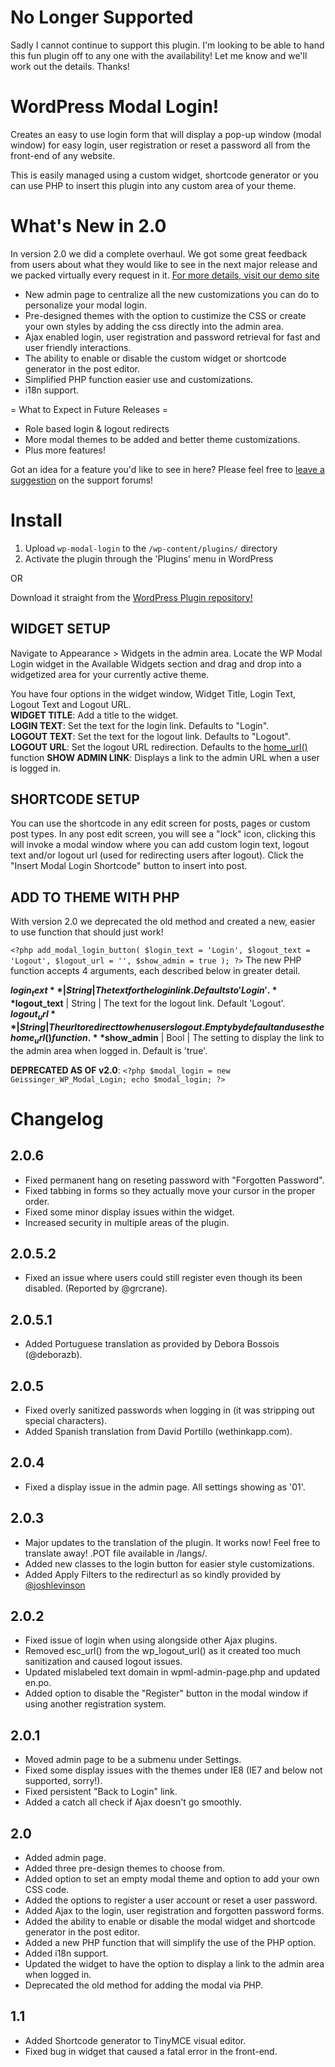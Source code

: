 # No Longer Supported
Sadly I cannot continue to support this plugin. I'm looking to be able to hand this fun plugin off to any one with the availability! Let me know and we'll work out the details. Thanks!


WordPress Modal Login!
==============

Creates an easy to use login form that will display a pop-up window (modal window) for easy login, user registration or reset a password all from the front-end of any website.

This is easily managed using a custom widget, shortcode generator or you can use PHP to insert this plugin into any custom area of your theme.

What's New in 2.0
=================

In version 2.0 we did a complete overhaul. We got some great feedback from users about what they would like to see in the next major release and we packed virtually every request in it. [For more details, visit our demo site](http://wp-modal-login.colegeissinger.com/)

* New admin page to centralize all the new customizations you can do to personalize your modal login.
* Pre-designed themes with the option to custimize the CSS or create your own styles by adding the css directly into the admin area.
* Ajax enabled login, user registration and password retrieval for fast and user friendly interactions.
* The ability to enable or disable the custom widget or shortcode generator in the post editor.
* Simplified PHP function easier use and customizations.
* i18n support.

= What to Expect in Future Releases =
* Role based login & logout redirects
* More modal themes to be added and better theme customizations.
* Plus more features!

Got an idea for a feature you'd like to see in here? Please feel free to [leave a suggestion](http://wordpress.org/support/plugin/wp-modal-login) on the support forums!

Install
=======

1. Upload `wp-modal-login` to the `/wp-content/plugins/` directory
2. Activate the plugin through the 'Plugins' menu in WordPress

OR

Download it straight from the [WordPress Plugin repository!](http://wordpress.org/extend/plugins/wp-modal-login/)

WIDGET SETUP
------------
Navigate to Appearance > Widgets in the admin area. Locate the WP Modal Login widget in the Available Widgets section and drag and drop into a widgetized area for your currently active theme.

You have four options in the widget window, Widget Title, Login Text, Logout Text and Logout URL.<br />
**WIDGET TITLE**: Add a title to the widget.<br />
**LOGIN TEXT**: Set the text for the login link. Defaults to "Login".<br />
**LOGOUT TEXT**: Set the text for the logout link. Defaults to "Logout".<br />
**LOGOUT URL**: Set the logout URL redirection. Defaults to the [home_url()](http://codex.wordpress.org/Function_Reference/home_url) function
**SHOW ADMIN LINK**: Displays a link to the admin URL when a user is logged in.

SHORTCODE SETUP
----------------
You can use the shortcode in any edit screen for posts, pages or custom post types. In any post edit screen, you will see a "lock" icon, clicking this will invoke a modal window where you can add custom login text, logout text and/or logout url (used for redirecting users after logout). Click the "Insert Modal Login Shortcode" button to insert into post.

ADD TO THEME WITH PHP
-----------------------
With version 2.0 we deprecated the old method and created a new, easier to use function that should just work!

`<?php add_modal_login_button( $login_text = 'Login', $logout_text = 'Logout', $logout_url = '', $show_admin = true ); ?>`
The new PHP function accepts 4 arguments, each described below in greater detail.

**$login_text**  | String | The text for the login link. Defaults to 'Login'.
**$logout_text** | String | The text for the logout link. Default 'Logout'.
**$logout_url**  | String | The url to redirect to when users logout. Empty by default and uses the home_url() function.
**$show_admin**  | Bool	  | The setting to display the link to the admin area when logged in. Default is 'true'.

**DEPRECATED AS OF v2.0**:
`<?php $modal_login = new Geissinger_WP_Modal_Login; echo $modal_login; ?>`


Changelog
=========
2.0.6
-----
* Fixed permanent hang on reseting password with "Forgotten Password".
* Fixed tabbing in forms so they actually move your cursor in the proper order.
* Fixed some minor display issues within the widget.
* Increased security in multiple areas of the plugin.

2.0.5.2
-------
* Fixed an issue where users could still register even though its been disabled. (Reported by @grcrane).

2.0.5.1
--------
* Added Portuguese translation as provided by Debora Bossois (@deborazb).

2.0.5
-----
* Fixed overly sanitized passwords when logging in (it was stripping out special characters).
* Added Spanish translation from David Portillo (wethinkapp.com).

2.0.4
-----
* Fixed a display issue in the admin page. All settings showing as '01'.

2.0.3
-----
* Major updates to the translation of the plugin. It works now! Feel free to translate away! .POT file available in /langs/.
* Added new classes to the login button for easier style customizations.
* Added Apply Filters to the redirecturl as so kindly provided by [@joshlevinson](http://wordpress.org/support/topic/redirect-36?replies=2)

2.0.2
-----
* Fixed issue of login when using alongside other Ajax plugins.
* Removed esc_url() from the wp_logout_url() as it created too much sanitization and caused logout issues.
* Updated mislabeled text domain in wpml-admin-page.php and updated en.po.
* Added option to disable the "Register" button in the modal window if using another registration system.

2.0.1
-----
* Moved admin page to be a submenu under Settings.
* Fixed some display issues with the themes under IE8 (IE7 and below not supported, sorry!).
* Fixed persistent "Back to Login" link.
* Added a catch all check if Ajax doesn't go smoothly.

2.0
---
* Added admin page.
* Added three pre-design themes to choose from.
* Added option to set an empty modal theme and option to add your own CSS code.
* Added the options to register a user account or reset a user password.
* Added Ajax to the login, user registration and forgotten password forms.
* Added the ability to enable or disable the modal widget and shortcode generator in the post editor.
* Added a new PHP function that will simplify the use of the PHP option.
* Added i18n support.
* Updated the widget to have the option to display a link to the admin area when logged in.
* Deprecated the old method for adding the modal via PHP.

1.1
---
* Added Shortcode generator to TinyMCE visual editor.
* Fixed bug in widget that caused a fatal error in the front-end.
